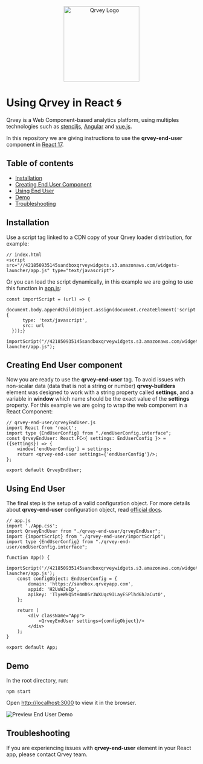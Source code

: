 <div align="center">
	<img alt="Qrvey Logo" src="https://s3.amazonaws.com/cdn.qrvey.com/images/qrvey-logo.svg" width="200" />
</div>

# Using Qrvey in React :cyclone:

Qrvey is a Web Component-based analytics platform, using multiples technologies such as [stenciljs](https://github.com/ionic-team/stencil), [Angular](https://github.com/angular/angular) and [vue.js](https://github.com/vuejs/vue).

In this repository we are giving instructions to use the **qrvey-end-user** component in [React 17](https://es.reactjs.org/).

## Table of contents

* [Installation](#installation)
* [Creating End User Component](#creating-end-user-component)
* [Using End User](#using-end-user)
* [Demo](#demo)
* [Troubleshooting](#troubleshooting)

## Installation

Use a script tag linked to a CDN copy of your Qrvey loader distribution, for example:

    // index.html
    <script src="//421850935145sandboxqrveywidgets.s3.amazonaws.com/widgets-launcher/app.js" type="text/javascript">

Or you can load the script dynamically, in this example we are going to use this function in [app.js](https://github.com/qrvey/qrvey-react/blob/master/src/App.js):

	const importScript = (url) => {  
      document.body.appendChild(Object.assign(document.createElement('script'), {  
	      type: 'text/javascript',  
	      src: url  
      }));}
	
	importScript("//421850935145sandboxqrveywidgets.s3.amazonaws.com/widgets-launcher/app.js");


## Creating End User component

Now you are ready to use the **qrvey-end-user** tag. To avoid issues with non-scalar data (data that is not a string or number) **qrvey-builders** element was designed to work with a string property called **settings**, and a variable in **window** which name should be the exact value of the **settings** property.
For this example we are going to wrap the web component in a React Component:

    // qrvey-end-user/qrveyEndUser.js
    import React from 'react';  
    import type {EndUserConfig} from "./endUserConfig.interface";  
    const QrveyEndUser: React.FC<{ settings: EndUserConfig }> = ({settings}) => {
	    window['endUserConfig'] = settings;
	    return <qrvey-end-user settings={'endUserConfig'}/>;  
	};
	
	export default QrveyEndUser;

## Using End User

The final step is the setup of a valid configuration object. For more details about **qrvey-end-user** configuration object, read [official docs](https://partners.qrvey.com/documentation/).


    // app.js
    import './App.css';  
    import QrveyEndUser from "./qrvey-end-user/qrveyEndUser";  
    import {importScript} from "./qrvey-end-user/importScript";  
    import type {EndUserConfig} from "./qrvey-end-user/endUserConfig.interface";  
    
    function App() {  
	    importScript('//421850935145sandboxqrveywidgets.s3.amazonaws.com/widgets-launcher/app.js');  
	    const configObject: EndUserConfig = {  
		    domain: 'https://sandbox.qrveyapp.com',  
		    appid: 'H2UuWJeIp',
		    apikey: 'TlyeWkQ5tH4m05r3WXUqc9ILayESPlhd6hJaCut0',  
	    }; 
	    
	    return (  
		    <div className="App">  
			    <QrveyEndUser settings={configObject}/>
		    </div>
	    );
    }
    
    export default App;

## Demo

In the root directory, run:

    npm start

Open [http://localhost:3000](http://localhost:3000) to view it in the browser.

![Preview End User Demo](https://s3.amazonaws.com/cdn.qrvey.com/images/preview-end-user.png)

## Troubleshooting
If you are experiencing issues with **qrvey-end-user** element in your React app, please contact Qrvey team.
